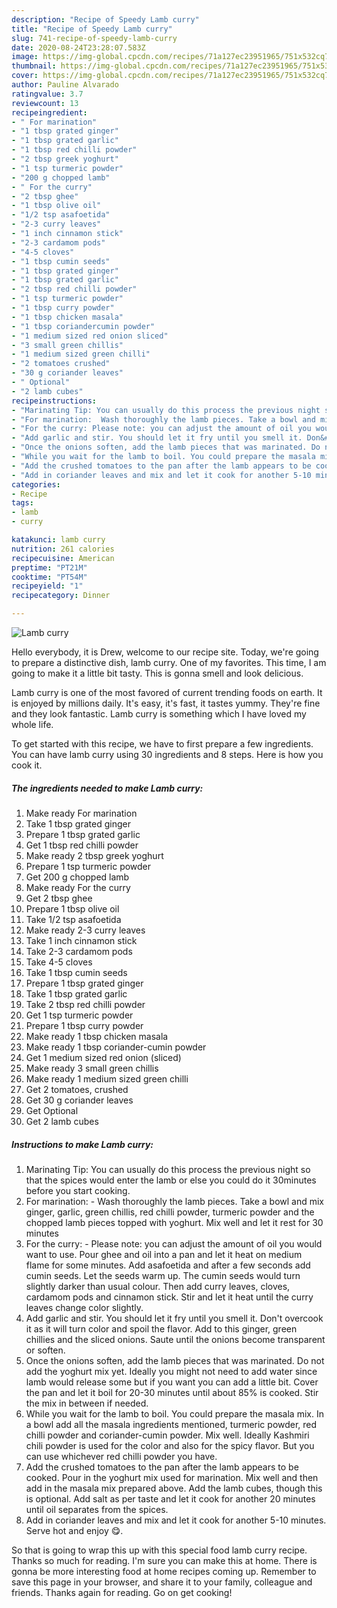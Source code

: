 ```yaml
---
description: "Recipe of Speedy Lamb curry"
title: "Recipe of Speedy Lamb curry"
slug: 741-recipe-of-speedy-lamb-curry
date: 2020-08-24T23:28:07.583Z
image: https://img-global.cpcdn.com/recipes/71a127ec23951965/751x532cq70/lamb-curry-recipe-main-photo.jpg
thumbnail: https://img-global.cpcdn.com/recipes/71a127ec23951965/751x532cq70/lamb-curry-recipe-main-photo.jpg
cover: https://img-global.cpcdn.com/recipes/71a127ec23951965/751x532cq70/lamb-curry-recipe-main-photo.jpg
author: Pauline Alvarado
ratingvalue: 3.7
reviewcount: 13
recipeingredient:
- " For marination"
- "1 tbsp grated ginger"
- "1 tbsp grated garlic"
- "1 tbsp red chilli powder"
- "2 tbsp greek yoghurt"
- "1 tsp turmeric powder"
- "200 g chopped lamb"
- " For the curry"
- "2 tbsp ghee"
- "1 tbsp olive oil"
- "1/2 tsp asafoetida"
- "2-3 curry leaves"
- "1 inch cinnamon stick"
- "2-3 cardamom pods"
- "4-5 cloves"
- "1 tbsp cumin seeds"
- "1 tbsp grated ginger"
- "1 tbsp grated garlic"
- "2 tbsp red chilli powder"
- "1 tsp turmeric powder"
- "1 tbsp curry powder"
- "1 tbsp chicken masala"
- "1 tbsp coriandercumin powder"
- "1 medium sized red onion sliced"
- "3 small green chillis"
- "1 medium sized green chilli"
- "2 tomatoes crushed"
- "30 g coriander leaves"
- " Optional"
- "2 lamb cubes"
recipeinstructions:
- "Marinating Tip: You can usually do this process the previous night so that the spices would enter the lamb or else you could do it 30minutes before you start cooking."
- "For marination:  Wash thoroughly the lamb pieces. Take a bowl and mix ginger, garlic, green chillis, red chilli powder, turmeric powder and the chopped lamb pieces topped with yoghurt. Mix well and let it rest for 30 minutes"
- "For the curry: Please note: you can adjust the amount of oil you would want to use. Pour ghee and oil into a pan and let it heat on medium flame for some minutes. Add asafoetida and after a few seconds add cumin seeds. Let the seeds warm up. The cumin seeds would turn slightly darker than usual colour. Then add curry leaves, cloves, cardamom pods and cinnamon stick. Stir and let it heat until the curry leaves change color slightly."
- "Add garlic and stir. You should let it fry until you smell it. Don&#39;t overcook it as it will turn color and spoil the flavor. Add to this ginger, green chillies and the sliced onions. Saute until the onions become transparent or soften."
- "Once the onions soften, add the lamb pieces that was marinated. Do not add the yoghurt mix yet. Ideally you might not need to add water since lamb would release some but if you want you can add a little bit. Cover the pan and let it boil for 20-30 minutes until about 85% is cooked. Stir the mix in between if needed."
- "While you wait for the lamb to boil. You could prepare the masala mix. In a bowl add all the masala ingredients mentioned, turmeric powder, red chilli powder and coriander-cumin powder. Mix well. Ideally Kashmiri chili powder is used for the color and also for the spicy flavor. But you can use whichever red chilli powder you have."
- "Add the crushed tomatoes to the pan after the lamb appears to be cooked. Pour in the yoghurt mix used for marination. Mix well and then add in the masala mix prepared above. Add the lamb cubes, though this is optional. Add salt as per taste and let it cook for another 20 minutes until oil separates from the spices."
- "Add in coriander leaves and mix and let it cook for another 5-10 minutes. Serve hot and enjoy 😋."
categories:
- Recipe
tags:
- lamb
- curry

katakunci: lamb curry 
nutrition: 261 calories
recipecuisine: American
preptime: "PT21M"
cooktime: "PT54M"
recipeyield: "1"
recipecategory: Dinner

---
```



![Lamb curry](https://img-global.cpcdn.com/recipes/71a127ec23951965/751x532cq70/lamb-curry-recipe-main-photo.jpg)

Hello everybody, it is Drew, welcome to our recipe site. Today, we're going to prepare a distinctive dish, lamb curry. One of my favorites. This time, I am going to make it a little bit tasty. This is gonna smell and look delicious.



Lamb curry is one of the most favored of current trending foods on earth. It is enjoyed by millions daily. It's easy, it's fast, it tastes yummy. They're fine and they look fantastic. Lamb curry is something which I have loved my whole life.


To get started with this recipe, we have to first prepare a few ingredients. You can have lamb curry using 30 ingredients and 8 steps. Here is how you cook it.

<!--inarticleads1-->

##### The ingredients needed to make Lamb curry:

1. Make ready  For marination
1. Take 1 tbsp grated ginger
1. Prepare 1 tbsp grated garlic
1. Get 1 tbsp red chilli powder
1. Make ready 2 tbsp greek yoghurt
1. Prepare 1 tsp turmeric powder
1. Get 200 g chopped lamb
1. Make ready  For the curry
1. Get 2 tbsp ghee
1. Prepare 1 tbsp olive oil
1. Take 1/2 tsp asafoetida
1. Make ready 2-3 curry leaves
1. Take 1 inch cinnamon stick
1. Take 2-3 cardamom pods
1. Take 4-5 cloves
1. Take 1 tbsp cumin seeds
1. Prepare 1 tbsp grated ginger
1. Take 1 tbsp grated garlic
1. Take 2 tbsp red chilli powder
1. Get 1 tsp turmeric powder
1. Prepare 1 tbsp curry powder
1. Make ready 1 tbsp chicken masala
1. Make ready 1 tbsp coriander-cumin powder
1. Get 1 medium sized red onion (sliced)
1. Make ready 3 small green chillis
1. Make ready 1 medium sized green chilli
1. Get 2 tomatoes, crushed
1. Get 30 g coriander leaves
1. Get  Optional
1. Get 2 lamb cubes




<!--inarticleads2-->

##### Instructions to make Lamb curry:

1. Marinating Tip: You can usually do this process the previous night so that the spices would enter the lamb or else you could do it 30minutes before you start cooking.
1. For marination:  - Wash thoroughly the lamb pieces. Take a bowl and mix ginger, garlic, green chillis, red chilli powder, turmeric powder and the chopped lamb pieces topped with yoghurt. Mix well and let it rest for 30 minutes
1. For the curry: - Please note: you can adjust the amount of oil you would want to use. Pour ghee and oil into a pan and let it heat on medium flame for some minutes. Add asafoetida and after a few seconds add cumin seeds. Let the seeds warm up. The cumin seeds would turn slightly darker than usual colour. Then add curry leaves, cloves, cardamom pods and cinnamon stick. Stir and let it heat until the curry leaves change color slightly.
1. Add garlic and stir. You should let it fry until you smell it. Don&#39;t overcook it as it will turn color and spoil the flavor. Add to this ginger, green chillies and the sliced onions. Saute until the onions become transparent or soften.
1. Once the onions soften, add the lamb pieces that was marinated. Do not add the yoghurt mix yet. Ideally you might not need to add water since lamb would release some but if you want you can add a little bit. Cover the pan and let it boil for 20-30 minutes until about 85% is cooked. Stir the mix in between if needed.
1. While you wait for the lamb to boil. You could prepare the masala mix. In a bowl add all the masala ingredients mentioned, turmeric powder, red chilli powder and coriander-cumin powder. Mix well. Ideally Kashmiri chili powder is used for the color and also for the spicy flavor. But you can use whichever red chilli powder you have.
1. Add the crushed tomatoes to the pan after the lamb appears to be cooked. Pour in the yoghurt mix used for marination. Mix well and then add in the masala mix prepared above. Add the lamb cubes, though this is optional. Add salt as per taste and let it cook for another 20 minutes until oil separates from the spices.
1. Add in coriander leaves and mix and let it cook for another 5-10 minutes. Serve hot and enjoy 😋.




So that is going to wrap this up with this special food lamb curry recipe. Thanks so much for reading. I'm sure you can make this at home. There is gonna be more interesting food at home recipes coming up. Remember to save this page in your browser, and share it to your family, colleague and friends. Thanks again for reading. Go on get cooking!

